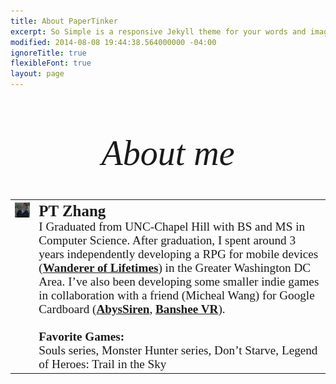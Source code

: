 ```yaml
---
title: About PaperTinker
excerpt: So Simple is a responsive Jekyll theme for your words and images.
modified: 2014-08-08 19:44:38.564000000 -04:00
ignoreTitle: true
flexibleFont: true
layout: page
---
```


<div align="center" style="font-family:'volkhov',serif;font-style:italic;font-size:4em;font-weight:400;padding: 1em 0 0.5em 0;">About me</div>
<table style="undefined;table-layout: fixed; width: 100%">
	<colgroup>
		<col class="about_left">
		<col class="about_right">
	</colgroup>
	<tr>
		<th class="tg-0lax" style="vertical-align: top;">
			<img src="/images/bio-photo.jpg" class="bio-photo" alt="Pintian Zhang bio photo">
		</th>
		<th class="tg-0lax" >
			<div align="left" style="font-family:'volkhov',serif;font-size:1.2rem;padding: 0em 0 0em 0; font-weight: normal;">
				<b><span style="font-size: 130%;">PT Zhang</span></b>
				<br>
				I Graduated from UNC-Chapel Hill with BS and MS in Computer Science. After graduation, I spent around 3 years independently developing a RPG for mobile devices (<a href="/games/lifetimes/"><b>Wanderer of Lifetimes</b></a>) in the Greater Washington DC Area. I’ve also been developing some smaller indie games in collaboration with a friend (Micheal Wang) for Google Cardboard (<a href="/games/abyssiren/"><b>AbysSiren</b></a>, <a href="/games/banshee/"><b>Banshee VR</b></a>).
				<br>
				<br>
				<b>Favorite Games:</b>
				<br>
				Souls series, Monster Hunter series, Don’t Starve, Legend of Heroes: Trail in the Sky
			</div>
		</th>
	</tr>
</table>